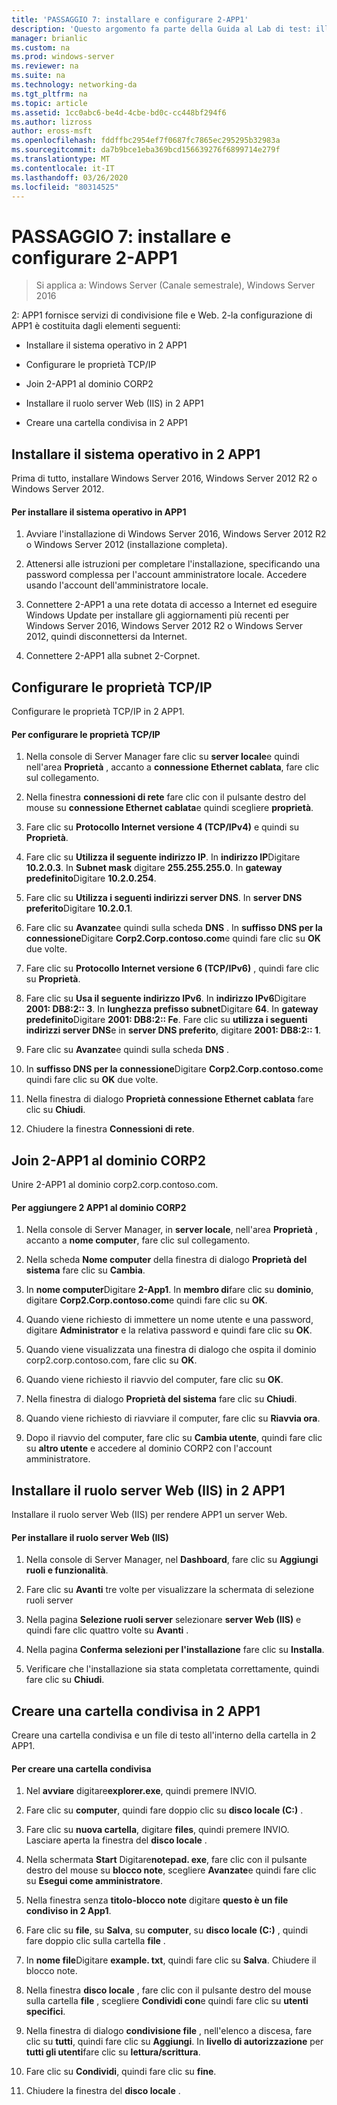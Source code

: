 ```yaml
---
title: 'PASSAGGIO 7: installare e configurare 2-APP1'
description: 'Questo argomento fa parte della Guida al Lab di test: illustra una distribuzione multisito di DirectAccess per Windows Server 2016'
manager: brianlic
ms.custom: na
ms.prod: windows-server
ms.reviewer: na
ms.suite: na
ms.technology: networking-da
ms.tgt_pltfrm: na
ms.topic: article
ms.assetid: 1cc0abc6-be4d-4cbe-bd0c-cc448bf294f6
ms.author: lizross
author: eross-msft
ms.openlocfilehash: fddffbc2954ef7f0687fc7865ec295295b32983a
ms.sourcegitcommit: da7b9bce1eba369bcd156639276f6899714e279f
ms.translationtype: MT
ms.contentlocale: it-IT
ms.lasthandoff: 03/26/2020
ms.locfileid: "80314525"
---
```

# <a name="step-7-install-and-configure-2-app1"></a>PASSAGGIO 7: installare e configurare 2-APP1

>Si applica a: Windows Server (Canale semestrale), Windows Server 2016

2: APP1 fornisce servizi di condivisione file e Web. 2-la configurazione di APP1 è costituita dagli elementi seguenti:  
  
- Installare il sistema operativo in 2 APP1  
  
- Configurare le proprietà TCP/IP  
  
- Join 2-APP1 al dominio CORP2  
  
- Installare il ruolo server Web (IIS) in 2 APP1  
  
- Creare una cartella condivisa in 2 APP1 
  
## <a name="install-the-operating-system-on-2-app1"></a><a name="bkmk_InstallOS"></a>Installare il sistema operativo in 2 APP1  
Prima di tutto, installare Windows Server 2016, Windows Server 2012 R2 o Windows Server 2012.  
  
#### <a name="to-install-the-operating-system-on-2-app1"></a>Per installare il sistema operativo in APP1  
  
1.  Avviare l'installazione di Windows Server 2016, Windows Server 2012 R2 o Windows Server 2012 (installazione completa).  
  
2.  Attenersi alle istruzioni per completare l'installazione, specificando una password complessa per l'account amministratore locale. Accedere usando l'account dell'amministratore locale.  
  
3.  Connettere 2-APP1 a una rete dotata di accesso a Internet ed eseguire Windows Update per installare gli aggiornamenti più recenti per Windows Server 2016, Windows Server 2012 R2 o Windows Server 2012, quindi disconnettersi da Internet.  
  
4.  Connettere 2-APP1 alla subnet 2-Corpnet.  
  
## <a name="configure-tcpip-properties"></a><a name="bkmk_TCP"></a>Configurare le proprietà TCP/IP  
Configurare le proprietà TCP/IP in 2 APP1.  
  
#### <a name="to-configure-tcpip-properties"></a>Per configurare le proprietà TCP/IP  
  
1.  Nella console di Server Manager fare clic su **server locale**e quindi nell'area **Proprietà** , accanto a **connessione Ethernet cablata**, fare clic sul collegamento.  
  
2.  Nella finestra **connessioni di rete** fare clic con il pulsante destro del mouse su **connessione Ethernet cablata**e quindi scegliere **proprietà**.  
  
3.  Fare clic su **Protocollo Internet versione 4 (TCP/IPv4)** e quindi su **Proprietà**.  
  
4.  Fare clic su **Utilizza il seguente indirizzo IP**. In **indirizzo IP**Digitare **10.2.0.3**. In **Subnet mask** digitare **255.255.255.0**. In **gateway predefinito**Digitare **10.2.0.254**.  
  
5.  Fare clic su **Utilizza i seguenti indirizzi server DNS**. In **server DNS preferito**Digitare **10.2.0.1**.  
  
6.  Fare clic su **Avanzate**e quindi sulla scheda **DNS** . In **suffisso DNS per la connessione**Digitare **Corp2.Corp.contoso.com**e quindi fare clic su **OK** due volte.  
  
7.  Fare clic su **Protocollo Internet versione 6 (TCP/IPv6)** , quindi fare clic su **Proprietà**.  
  
8.  Fare clic su **Usa il seguente indirizzo IPv6**. In **indirizzo IPv6**Digitare **2001: DB8:2:: 3**. In **lunghezza prefisso subnet**Digitare **64**. In **gateway predefinito**Digitare **2001: DB8:2:: Fe**. Fare clic su **utilizza i seguenti indirizzi server DNS**e in **server DNS preferito**, digitare **2001: DB8:2:: 1**.  
  
9. Fare clic su **Avanzate**e quindi sulla scheda **DNS** .  
  
10. In **suffisso DNS per la connessione**Digitare **Corp2.Corp.contoso.com**e quindi fare clic su **OK** due volte.  
  
11. Nella finestra di dialogo **Proprietà connessione Ethernet cablata** fare clic su **Chiudi**.  
  
12. Chiudere la finestra **Connessioni di rete**.  
  
## <a name="join-2-app1-to-the-corp2-domain"></a><a name="bkmk_JoinDomain"></a>Join 2-APP1 al dominio CORP2  
Unire 2-APP1 al dominio corp2.corp.contoso.com.  
  
#### <a name="to-join-2-app1-to-the-corp2-domain"></a>Per aggiungere 2 APP1 al dominio CORP2  
  
1.  Nella console di Server Manager, in **server locale**, nell'area **Proprietà** , accanto a **nome computer**, fare clic sul collegamento.  
  
2.  Nella scheda **Nome computer** della finestra di dialogo **Proprietà del sistema** fare clic su **Cambia**.  
  
3.  In **nome computer**Digitare **2-App1**. In **membro di**fare clic su **dominio**, digitare **Corp2.Corp.contoso.com**e quindi fare clic su **OK**.  
  
4.  Quando viene richiesto di immettere un nome utente e una password, digitare **Administrator** e la relativa password e quindi fare clic su **OK**.  
  
5.  Quando viene visualizzata una finestra di dialogo che ospita il dominio corp2.corp.contoso.com, fare clic su **OK**.  
  
6.  Quando viene richiesto il riavvio del computer, fare clic su **OK**.  
  
7.  Nella finestra di dialogo **Proprietà del sistema** fare clic su **Chiudi**.  
  
8.  Quando viene richiesto di riavviare il computer, fare clic su **Riavvia ora**.  
  
9. Dopo il riavvio del computer, fare clic su **Cambia utente**, quindi fare clic su **altro utente** e accedere al dominio CORP2 con l'account amministratore.  
  
## <a name="install-the-web-server-iis-role-on-2-app1"></a><a name="bkmk_IIS"></a>Installare il ruolo server Web (IIS) in 2 APP1  
Installare il ruolo server Web (IIS) per rendere APP1 un server Web.  
  
#### <a name="to-install-the-web-server-iis-role"></a>Per installare il ruolo server Web (IIS)  
  
1.  Nella console di Server Manager, nel **Dashboard**, fare clic su **Aggiungi ruoli e funzionalità**.  
  
2.  Fare clic su **Avanti** tre volte per visualizzare la schermata di selezione ruoli server  
  
3.  Nella pagina **Selezione ruoli server** selezionare **server Web (IIS)** e quindi fare clic quattro volte su **Avanti** .  
  
4.  Nella pagina **Conferma selezioni per l'installazione** fare clic su **Installa**.  
  
5.  Verificare che l'installazione sia stata completata correttamente, quindi fare clic su **Chiudi**.  
  
## <a name="create-a-shared-folder-on-2-app1"></a><a name="bkmk_Share"></a>Creare una cartella condivisa in 2 APP1  
Creare una cartella condivisa e un file di testo all'interno della cartella in 2 APP1.  
  
#### <a name="to-create-a-shared-folder"></a>Per creare una cartella condivisa  
  
1.  Nel **avviare** digitare**explorer.exe**, quindi premere INVIO.  
  
2.  Fare clic su **computer**, quindi fare doppio clic su **disco locale (C:)** .  
  
3.  Fare clic su **nuova cartella**, digitare **files**, quindi premere INVIO. Lasciare aperta la finestra del **disco locale** .  
  
4.  Nella schermata **Start** Digitare**notepad. exe**, fare clic con il pulsante destro del mouse su **blocco note**, scegliere **Avanzate**e quindi fare clic su **Esegui come amministratore**.  
  
5.  Nella finestra senza **titolo-blocco note** digitare **questo è un file condiviso in 2 App1**.  
  
6.  Fare clic su **file**, su **Salva**, su **computer**, su **disco locale (C:)** , quindi fare doppio clic sulla cartella **file** .  
  
7.  In **nome file**Digitare **example. txt**, quindi fare clic su **Salva**. Chiudere il blocco note.  
  
8.  Nella finestra **disco locale** , fare clic con il pulsante destro del mouse sulla cartella **file** , scegliere **Condividi con**e quindi fare clic su **utenti specifici**.  
  
9. Nella finestra di dialogo **condivisione file** , nell'elenco a discesa, fare clic su **tutti**, quindi fare clic su **Aggiungi**. In **livello di autorizzazione** per **tutti gli utenti**fare clic su **lettura/scrittura**.  
  
10. Fare clic su **Condividi**, quindi fare clic su **fine**.  
  
11. Chiudere la finestra del **disco locale** .  
  


